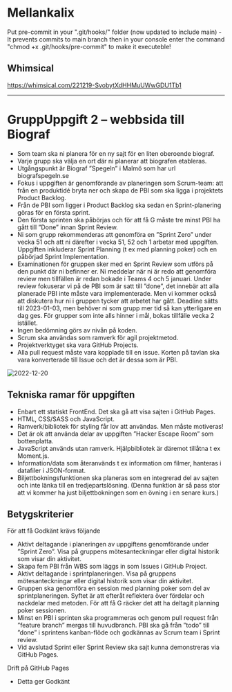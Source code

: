 # Mellankalix

Put pre-commit in your ".git/hooks/" folder (now updated to include main) - It prevents commits to main branch
then in your console enter the command "chmod +x .git/hooks/pre-commit" to make it executeble!

## Whimsical

https://whimsical.com/221219-SvobytXdHHMuUWwGDU1Tb1

---

# GruppUppgift 2 – webbsida till Biograf

- Som team ska ni planera för en ny sajt för en liten oberoende biograf.
- Varje grupp ska välja en ort där ni planerar att biografen etableras.
- Utgångspunkt är Biograf ”Spegeln” i Malmö som har url biografspegeln.se
- Fokus i uppgiften är genomförande av planeringen som Scrum-team: att från en produktidé bryta ner och skapa de PBI som ska ligga i projektets Product Backlog.
- Från de PBI som ligger i Product Backlog ska sedan en Sprint-planering göras för en första sprint.
- Den första sprinten ska påbörjas och för att få G måste tre minst PBI ha gått till ”Done” innan Sprint Review.
- Ni som grupp rekommenderas att genomföra en ”Sprint Zero” under vecka 51 och att ni därefter i vecka 51, 52 och 1 arbetar med uppgiften. Uppgiften inkluderar Sprint Planning (t ex med planning poker) och en påbörjad Sprint Implementation.
- Examinationen för gruppen sker med en Sprint Review som utförs på den punkt där ni befinner er. Ni meddelar när ni är redo att genomföra review men tillfällen är redan bokade i Teams 4 och 5 januari. Under review fokuserar vi på de PBI som är satt till ”done”, det innebär att alla planerade PBI inte måste vara implementerade. Men vi kommer också att diskutera hur ni i gruppen tycker att arbetet har gått. Deadline sätts till 2023-01-03, men behöver ni som grupp mer tid så kan ytterligare en dag ges. För grupper som inte alls hinner i mål, bokas tillfälle vecka 2 istället.
- Ingen bedömning görs av nivån på koden.
- Scrum ska användas som ramverk för agil projektmetod.
- Projektverktyget ska vara GitHub Projects.
- Alla pull request måste vara kopplade till en issue. Korten på tavlan ska vara konverterade till Issue och det är dessa som är PBI.

![2022-12-20](https://user-images.githubusercontent.com/99484730/208618164-80927cb7-49ad-4108-b1b6-808f3884c83f.png)


## Tekniska ramar för uppgiften

- Enbart ett statiskt FrontEnd. Det ska gå att visa sajten i GitHub Pages.
- HTML, CSS/SASS och JavaScript.
- Ramverk/bibliotek för styling får lov att användas. Men måste motiveras!
- Det är ok att använda delar av uppgiften ”Hacker Escape Room” som bottenplatta.
- JavaScript används utan ramverk.
  Hjälpbibliotek är däremot tillåtna t ex Moment.js.
- Information/data som återanvänds t ex information om filmer, hanteras i datafiler i JSON-format.
- Biljettbokningsfunktionen ska planeras som en integrerad del av sajten och inte länka till en tredjepartslösning. (Denna funktion är så pass stor att vi kommer ha just biljettbokningen som en övning i en senare kurs.)

## Betygskriterier

För att få Godkänt krävs följande

- Aktivt deltagande i planeringen av uppgiftens genomförande under ”Sprint Zero”. Visa på gruppens mötesanteckningar eller digital historik som visar din aktivitet.
- Skapa fem PBI från WBS som läggs in som Issues i GitHub Project.
- Aktivt deltagande i sprintplaneringen. Visa på gruppens mötesanteckningar eller digital historik som visar din aktivitet.
- Gruppen ska genomföra en session med planning poker som del av sprintplaneringen. Syftet är att efteråt reflektera över fördelar och nackdelar med metoden. För att få G räcker det att ha deltagit planning poker sessionen.
- Minst en PBI i sprinten ska programmeras och genom pull request från ”feature branch” mergas till huvudbranch.
  PBI ska gå från ”todo” till ”done” i sprintens kanban-flöde och godkännas av Scrum team i Sprint review.
- Vid avslutad Sprint eller Sprint Review ska sajt kunna demonstreras via GitHub Pages.

Drift på GitHub Pages
- Detta ger Godkänt
